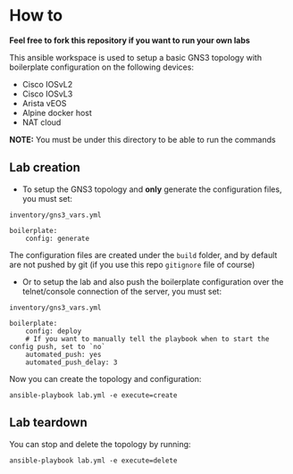 # How to

**Feel free to fork this repository if you want to run your own labs**

This ansible workspace is used to setup a basic GNS3 topology with boilerplate configuration on the following devices:

- Cisco IOSvL2
- Cisco IOSvL3
- Arista vEOS
- Alpine docker host
- NAT cloud

**NOTE:** You must be under this directory to be able to run the commands

## Lab creation

- To setup the GNS3 topology and **only** generate the configuration files, you must set:

`inventory/gns3_vars.yml`
```
boilerplate:
    config: generate
```

The configuration files are created under the `build` folder, and by default are not pushed by git (if you use this repo `gitignore` file of course)

- Or to setup the lab and also push the boilerplate configuration over the telnet/console connection of the server, you must set:

`inventory/gns3_vars.yml`
```
boilerplate:
    config: deploy
    # If you want to manually tell the playbook when to start the config push, set to `no`
    automated_push: yes
    automated_push_delay: 3
```

Now you can create the topology and configuration:

```
ansible-playbook lab.yml -e execute=create
```

## Lab teardown

You can stop and delete the topology by running:

```
ansible-playbook lab.yml -e execute=delete
```
